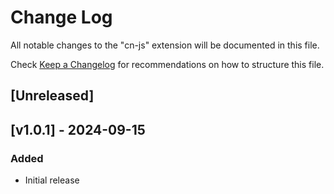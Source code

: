 # Change Log

All notable changes to the "cn-js" extension will be documented in this file.

Check [Keep a Changelog](http://keepachangelog.com/) for recommendations on how to structure this file.

## [Unreleased]

## [v1.0.1] - 2024-09-15

### Added

- Initial release
